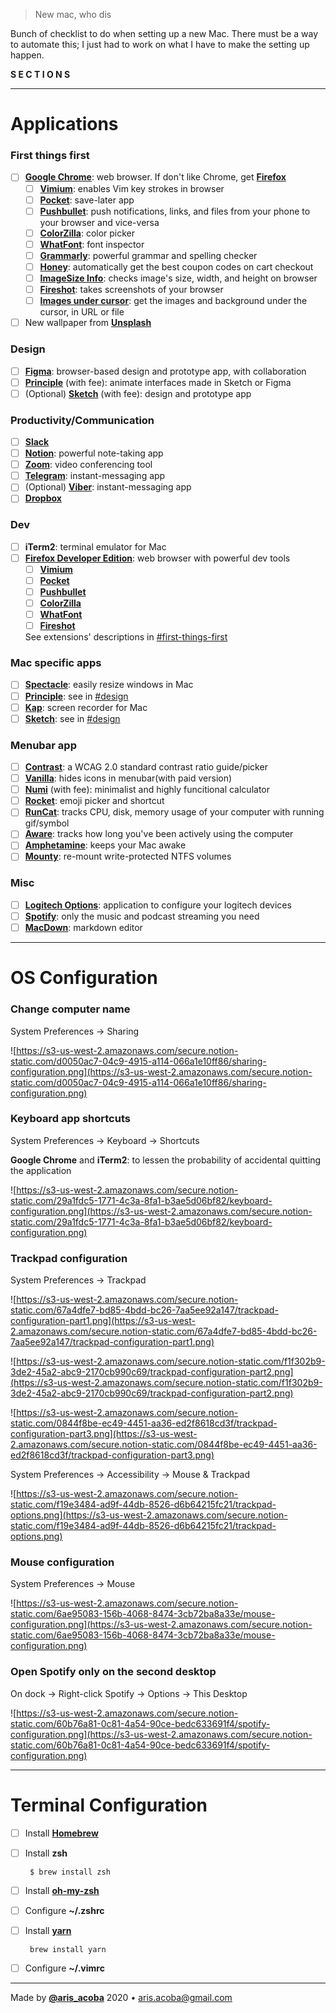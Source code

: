 > New mac, who dis

Bunch of checklist to do when setting up a new Mac. There must be a way to automate this; I just had to work on what I have to make the setting up happen.

**S E C T I O N S**

---

# Applications

### **First things first**

- [ ]  [**Google Chrome**](https://www.google.com/chrome/): web browser. If don't like Chrome, get [**Firefox**](https://www.mozilla.org/en-US/firefox/new/)
    - [ ]  [**Vimium**](https://chrome.google.com/webstore/detail/vimium/dbepggeogbaibhgnhhndojpepiihcmeb?hl=en): enables Vim key strokes in browser
    - [ ]  [**Pocket**](https://chrome.google.com/webstore/detail/save-to-pocket/niloccemoadcdkdjlinkgdfekeahmflj?hl=en): save-later app
    - [ ]  [**Pushbullet**](https://chrome.google.com/webstore/detail/pushbullet/chlffgpmiacpedhhbkiomidkjlcfhogd?hl=en): push notifications, links, and files from your phone to your browser and vice-versa
    - [ ]  [**ColorZilla**](https://chrome.google.com/webstore/detail/colorzilla/bhlhnicpbhignbdhedgjhgdocnmhomnp?hl=en): color picker
    - [ ]  [**WhatFont**](https://chrome.google.com/webstore/detail/whatfont/jabopobgcpjmedljpbcaablpmlmfcogm?hl=en): font inspector
    - [ ]  [**Grammarly**](https://chrome.google.com/webstore/detail/grammarly-for-chrome/kbfnbcaeplbcioakkpcpgfkobkghlhen?hl=en): powerful grammar and spelling checker
    - [ ]  [**Honey**](https://chrome.google.com/webstore/detail/honey/bmnlcjabgnpnenekpadlanbbkooimhnj?hl=en): automatically get the best coupon codes on cart checkout
    - [ ]  [**ImageSize Info**](https://chrome.google.com/webstore/detail/image-size-info/oihdhfbfoagfkpcncinlbhfdgpegcigf?hl=en): checks image's size, width, and height on browser
    - [ ]  [**Fireshot**](https://chrome.google.com/webstore/detail/take-webpage-screenshots/mcbpblocgmgfnpjjppndjkmgjaogfceg?hl=en): takes screenshots of your browser
    - [ ]  [**Images under cursor**](https://chrome.google.com/webstore/detail/images-under-cursor/kjfcpinmimcpiabejchhneahpajgklcj?hl=en): get the images and background under the cursor, in URL or file
- [ ]  New wallpaper from [**Unsplash**](https://unsplash.com/)

### **Design**

- [ ]  [**Figma**](https://www.figma.com/downloads/): browser-based design and prototype app, with collaboration
- [ ]  [**Principle**](http://principleux.com/) (with fee): animate interfaces made in Sketch or Figma
- [ ]  (Optional) **[Sketch](https://www.sketch.com/)** (with fee): design and prototype app

### **Productivity/Communication**

- [ ]  [**Slack**](https://slack.com/intl/en-ph/help/articles/207677868-Download-Slack-for-Mac)
- [ ]  [**Notion**](https://www.notion.so/desktop): powerful note-taking app
- [ ]  [**Zoom**](https://zoom.us/download): video conferencing tool
- [ ]  [**Telegram**](https://macos.telegram.org/): instant-messaging app
- [ ]  (Optional) [**Viber**](https://www.viber.com/download/): instant-messaging app
- [ ]  [**Dropbox**](https://www.dropbox.com/downloading)

### **Dev**

- [ ]  **iTerm2**: terminal emulator for Mac
- [ ]  [**Firefox Developer Edition**](https://www.mozilla.org/en-US/firefox/developer/): web browser with powerful dev tools
    - [ ]  [**Vimium**](https://addons.mozilla.org/en-US/firefox/addon/vimium-ff/)
    - [ ]  [**Pocket**](https://getpocket.com/firefox/)
    - [ ]  [**Pushbullet**](https://chrome.google.com/webstore/detail/pushbullet/chlffgpmiacpedhhbkiomidkjlcfhogd?hl=en)
    - [ ]  [**ColorZilla**](https://addons.mozilla.org/en-US/firefox/addon/colorzilla/)
    - [ ]  [**WhatFont**](https://addons.mozilla.org/en-US/firefox/addon/zjm-whatfont/)
    - [ ]  [**Fireshot**](https://addons.mozilla.org/en-US/firefox/addon/fireshot/)

    See extensions' descriptions in [#first-things-first](https://www.notion.so/arisacoba/New-Mac-b861fe5837544810a37ea02abb42427a#72b4e840e1464fed9b14a28e43ca319a)

### **Mac specific apps**

- [ ]  **[Spectacle](https://www.spectacleapp.com/)**: easily resize windows in Mac
- [ ]  **[Principle](https://principleformac.com/)**: see in [#design](https://www.notion.so/arisacoba/New-Mac-b861fe5837544810a37ea02abb42427a#125dbf01c949494e85de4c6b21464698)
- [ ]  [**Kap**](https://getkap.co/): screen recorder for Mac
- [ ]  **[Sketch](https://www.sketch.com/)**: see in [#design](https://www.notion.so/arisacoba/New-Mac-b861fe5837544810a37ea02abb42427a#125dbf01c949494e85de4c6b21464698)

### **Menubar app**

- [ ]  [**Contrast**](https://usecontrast.com/): a WCAG 2.0 standard contrast ratio guide/picker
- [ ]  [**Vanilla**](https://matthewpalmer.net/vanilla/): hides icons in menubar(with paid version)
- [ ]  **[Numi](https://numi.app/)** (with fee): minimalist and highly funcitional calculator
- [ ]  [**Rocket**](https://matthewpalmer.net/rocket/): emoji picker and shortcut
- [ ]  [**RunCat**](https://apps.apple.com/nz/app/runcat/id1429033973?mt=12): tracks CPU, disk, memory usage of your computer with running gif/symbol
- [ ]  [**Aware**](https://apps.apple.com/us/app/aware/id1082170746?mt=12): tracks how long you've been actively using the computer
- [ ]  [**Amphetamine**](https://apps.apple.com/us/app/amphetamine/id937984704?mt=12): keeps your Mac awake
- [ ]  [**Mounty**](https://mounty.app/): re-mount write-protected NTFS volumes

### **Misc**

- [ ]  [**Logitech Options**](https://www.logitech.com/en-ph/product/options): application to configure your logitech devices
- [ ]  [**Spotify**](https://www.spotify.com/ph/download/other/): only the music and podcast streaming you need
- [ ]  [**MacDown**](https://macdown.uranusjr.com/): markdown editor

---

# OS Configuration

### Change computer name

System Preferences → Sharing

![https://s3-us-west-2.amazonaws.com/secure.notion-static.com/d0050ac7-04c9-4915-a114-066a1e10ff86/sharing-configuration.png](https://s3-us-west-2.amazonaws.com/secure.notion-static.com/d0050ac7-04c9-4915-a114-066a1e10ff86/sharing-configuration.png)

### Keyboard app shortcuts

System Preferences → Keyboard → Shortcuts

**Google Chrome** and **iTerm2**: to lessen the probability of accidental quitting the application

![https://s3-us-west-2.amazonaws.com/secure.notion-static.com/29a1fdc5-1771-4c3a-8fa1-b3ae5d06bf82/keyboard-configuration.png](https://s3-us-west-2.amazonaws.com/secure.notion-static.com/29a1fdc5-1771-4c3a-8fa1-b3ae5d06bf82/keyboard-configuration.png)

### Trackpad configuration

System Preferences → Trackpad

![https://s3-us-west-2.amazonaws.com/secure.notion-static.com/67a4dfe7-bd85-4bdd-bc26-7aa5ee92a147/trackpad-configuration-part1.png](https://s3-us-west-2.amazonaws.com/secure.notion-static.com/67a4dfe7-bd85-4bdd-bc26-7aa5ee92a147/trackpad-configuration-part1.png)

![https://s3-us-west-2.amazonaws.com/secure.notion-static.com/f1f302b9-3de2-45a2-abc9-2170cb990c69/trackpad-configuration-part2.png](https://s3-us-west-2.amazonaws.com/secure.notion-static.com/f1f302b9-3de2-45a2-abc9-2170cb990c69/trackpad-configuration-part2.png)

![https://s3-us-west-2.amazonaws.com/secure.notion-static.com/0844f8be-ec49-4451-aa36-ed2f8618cd3f/trackpad-configuration-part3.png](https://s3-us-west-2.amazonaws.com/secure.notion-static.com/0844f8be-ec49-4451-aa36-ed2f8618cd3f/trackpad-configuration-part3.png)

System Preferences → Accessibility → Mouse & Trackpad

![https://s3-us-west-2.amazonaws.com/secure.notion-static.com/f19e3484-ad9f-44db-8526-d6b64215fc21/trackpad-options.png](https://s3-us-west-2.amazonaws.com/secure.notion-static.com/f19e3484-ad9f-44db-8526-d6b64215fc21/trackpad-options.png)

### Mouse configuration

System Preferences → Mouse

![https://s3-us-west-2.amazonaws.com/secure.notion-static.com/6ae95083-156b-4068-8474-3cb72ba8a33e/mouse-configuration.png](https://s3-us-west-2.amazonaws.com/secure.notion-static.com/6ae95083-156b-4068-8474-3cb72ba8a33e/mouse-configuration.png)

### Open Spotify only on the second desktop

On dock → Right-click Spotify → Options → This Desktop

![https://s3-us-west-2.amazonaws.com/secure.notion-static.com/60b76a81-0c81-4a54-90ce-bedc633691f4/spotify-configuration.png](https://s3-us-west-2.amazonaws.com/secure.notion-static.com/60b76a81-0c81-4a54-90ce-bedc633691f4/spotify-configuration.png)

---

# Terminal Configuration

- [ ]  Install [**Homebrew**](https://brew.sh/)
- [ ]  Install **zsh**

        $ brew install zsh

- [ ]  Install [**oh-my-zsh**](https://github.com/ohmyzsh/ohmyzsh)
- [ ]  Configure **~/.zshrc**
- [ ]  Install [**yarn**](https://yarnpkg.com/lang/en/docs/install/#mac-stable)

        brew install yarn

- [ ]  Configure **~/.vimrc**

---

Made by **[@aris_acoba](https://arisacoba.com/)**
2020 • [aris.acoba@gmail.com](mailto:aris.acoba@gmail.com)
